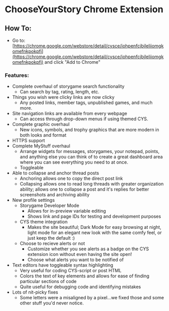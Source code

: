 # ChooseYourStory Chrome Extension

## How To:

- Go to: [https://chrome.google.com/webstore/detail/cysce/iohpenfcjbjleliiomgkomefnkpokpfj](https://chrome.google.com/webstore/detail/cysce/iohpenfcjbjleliiomgkomefnkpokpfj) and click "Add to Chrome"

### Features:

+ Complete overhaul of storygame search functionality
	- Can search by tag, rating, length, etc.
+ Things you wish were clicky links are now clicky
	- Any posted links, member tags, unpublished games, and much more.
+ Site navigation links are available from every webpage
	- Can access through drop-down menus if using themed CYS.
+ Complete graphic overhaul
	- New icons, symbols, and trophy graphics that are more modern in both looks and format
+ HTTPS support
+ Complete MyStuff overhaul
	- Arrange widgets for messages, storygames, your notepad, points, and anything else you can think of to create a great dashboard area where you can see everything you need to at once.
	- Toggleable 
+ Able to collapse and anchor thread posts
	- Anchoring allows one to copy the direct post link
	- Collapsing allows one to read long threads with greater organization ability; allows one to collapse a post and it's replies for better screenshots and archiving ability
+ New profile settings
	+ Storygame Developer Mode
		- Allows for in-preview variable editing
		- Shows link and page IDs for testing and development purposes
	+ CYS theme integration
		- Makes the site beautiful; Dark Mode for easy browsing at night, light mode for an elegant new look with the same comfy feel, or just keep the default :)
	+ Choose to recieve alerts or not
		- Customize whether you see alerts as a badge on the CYS extension icon without even having the site open!
		- Choose what alerts you want to be notified of
+ Text editors have toggleable syntax highlighting
	- Very useful for coding CYS-script or post HTML
	- Colors the text of key elements and allows for ease of finding particular sections of code
	- Quite useful for debugging code and identifying mistakes
+ Lots of nit-picky fixes
	- Some letters were a misaligned by a pixel...we fixed those and some other stuff you'd never notice.
